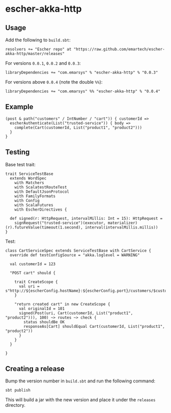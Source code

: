 escher-akka-http
================

Usage
-----

Add the following to `build.sbt`:

    resolvers += "Escher repo" at "https://raw.github.com/emartech/escher-akka-http/master/releases"

For versions `0.0.1`, `0.0.2` and `0.0.3`:

    libraryDependencies += "com.emarsys" % "escher-akka-http" % "0.0.3"

For versions above `0.0.4` (note the double `%%`):

    libraryDependencies += "com.emarsys" %% "escher-akka-http" % "0.0.4"


Example
-------

    (post & path("customers" / IntNumber / "cart")) { customerId =>
      escherAuthenticate(List("trusted-service")) { body =>
        complete(Cart(customerId, List("product1", "product2")))
      }
    }

Testing
-------

Base test trait:

    trait ServiceTestBase
      extends WordSpec
        with Matchers
        with ScalatestRouteTest
        with DefaultJsonProtocol
        with FamilyFormats
        with Config
        with ScalaFutures
        with EscherDirectives {

      def signed(r: HttpRequest, intervalMillis: Int = 15): HttpRequest =
        signRequest("trusted-service")(executor, materializer)(r).futureValue(timeout(1.second), interval(intervalMillis.millis))
    }

Test:

    class CartServiceSpec extends ServiceTestBase with CartService {
      override def testConfigSource = "akka.loglevel = WARNING"

      val customerId = 123

      "POST cart" should {

        trait CreateScope {
          val uri = s"http://${escherConfig.hostName}:${escherConfig.port}/customers/$customerId/cart"
        }

        "return created cart" in new CreateScope {
          val originalId = 101
          signed(Post(uri, Cart(customerId, List("product1", "product2"))), 100) ~> routes ~> check {
            status shouldBe OK
            responseAs[Cart] shouldEqual Cart(customerId, List("product1", "product2"))
          }
        }
      }

    }

Creating a release
------------------

Bump the version number in `build.sbt` and run the following command:

    sbt publish

This will build a jar with the new version and place it under the `releases` directory.
